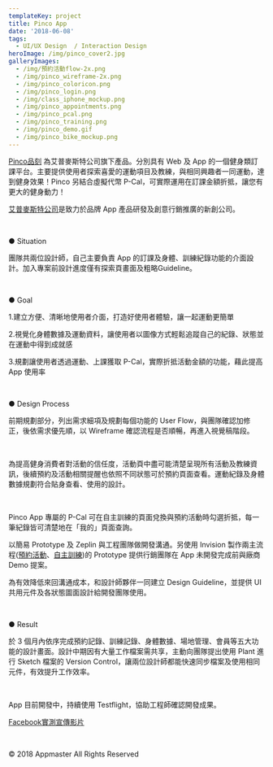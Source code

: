 ```yaml
---
templateKey: project
title: Pinco App
date: '2018-06-08'
tags:
  - UI/UX Design  / Interaction Design
heroImage: /img/pinco_cover2.jpg
galleryImages:
  - /img/預約活動flow-2x.png
  - /img/pinco_wireframe-2x.png
  - /img/pinco_coloricon.png
  - /img/pinco_login.png
  - /img/class_iphone_mockup.png
  - /img/pinco_appointments.png
  - /img/pinco_pcal.png
  - /img/pinco_training.png
  - /img/pinco_demo.gif
  - /img/pinco_bike_mockup.png
---
```

[Pinco品刻](https://www.pinco.fit/) 為艾普麥斯特公司旗下產品。分別具有 Web 及 App 的一個健身類訂課平台。主要提供使用者探索喜愛的運動項目及教練，與相同興趣者一同運動，達到健身效果！Pinco 另結合虛擬代幣 P-Cal，可實際運用在訂課金額折抵，讓您有更大的健身動力！

[艾普麥斯特公司](https://www.appmaster.cc/)是致力於品牌 App 產品研發及創意行銷推廣的新創公司。

<br/>

● Situation

團隊共兩位設計師，自己主要負責 App 的訂課及身體、訓練紀錄功能的介面設計。加入專案前設計進度僅有探索頁畫面及粗略Guideline。

<br/>

● Goal

1.建立方便、清晰地使用者介面，打造好使用者體驗，讓一起運動更簡單

2.視覺化身體數據及運動資料，讓使用者以圖像方式輕鬆追蹤自己的紀錄、狀態並在運動中得到成就感

3.規劃讓使用者透過運動、上課獲取 P-Cal，實際折抵活動金額的功能，藉此提高 App 使用率

<br/>

● Design Process

前期規劃部分，列出需求細項及規劃每個功能的 User Flow，與團隊確認加修正，後依需求優先順，以 Wireframe 確認流程是否順暢，再進入視覺稿階段。

<br/>

為提高健身消費者對活動的信任度，活動頁中盡可能清楚呈現所有活動及教練資訊，後續預約及活動相關提醒也依照不同狀態可於預約頁面查看。運動紀錄及身體數據規劃符合貼身查看、使用的設計。

<br/>

Pinco App 專屬的 P-Cal 可在自主訓練的頁面兌換與預約活動時勾選折抵，每一筆紀錄皆可清楚地在「我的」頁面查詢。

以簡易 Prototype 及 Zeplin 與工程團隊做開發溝通。另使用 Invision 製作兩主流程([預約活動](https://invis.io/W2H7KHWPGT4)、[自主訓練](https://invis.io/D8HDFY69VXE#/292572899))的 Prototype 提供行銷團隊在 App 未開發完成前與廠商 Demo 提案。

為有效降低來回溝通成本，和設計師夥伴一同建立 Design Guideline，並提供 UI 共⽤元件及各狀態圖⾯設計給開發團隊使用。

<br/>

● Result

於 3 個月內依序完成預約記錄、訓練記錄、身體數據、場地管理、會員等五大功能的設計畫面。設計中期因有大量工作檔案需共享，主動向團隊提出使用 Plant 進行 Sketch 檔案的 Version Control，讓兩位設計師都能快速同步檔案及使用相同元件，有效提升工作效率。

<br/>

App 目前開發中，持續使用 Testflight，協助工程師確認開發成果。

[Facebook實測宣傳影片](https://www.facebook.com/Pincotw/videos/287699795107341/)

<br/>

© 2018 Appmaster All Rights Reserved
